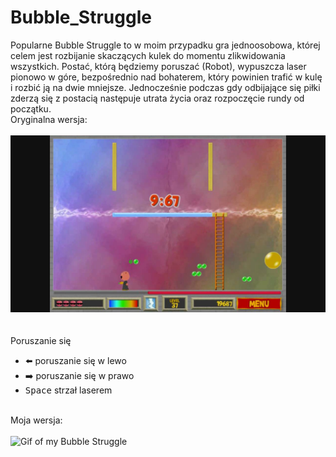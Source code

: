 # Bubble_Struggle

Popularne Bubble Struggle to w moim przypadku gra jednoosobowa, której celem jest rozbijanie skaczących kulek do momentu zlikwidowania wszystkich.  Postać, którą będziemy poruszać (Robot), wypuszcza laser pionowo w góre, bezpośrednio nad bohaterem, który powinien trafić w kulę i rozbić ją na dwie mniejsze. Jednocześnie podczas gdy odbijające się piłki zderzą się z postacią następuje utrata życia oraz rozpoczęcie rundy od początku.
<br/>Oryginalna wersja: <br/>
<br/>
![Image of Bubble Struggle](https://github.com/barxtex1/Bubble_Struggle/blob/master/images/Bubble_Strugle.jpg)
<br/><br/>
<br/> Poruszanie się <br/>
* :arrow_left: poruszanie się w lewo
* :arrow_right: poruszanie się w prawo
* <kbd>Space</kbd> strzał laserem

<br/>Moja wersja: <br/>
<br/>
![Gif of my Bubble Struggle](https://j.gifs.com/nxAKDY.gif)
<br/><br/>
